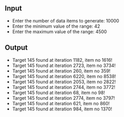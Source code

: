 ## Input

- Enter the number of data items to generate: 10000
- Enter the minimum value of the range: 42
- Enter the maximum value of the range: 4500

## Output

- Target 145 found at iteration 1182, item no 1616!
- Target 145 found at iteration 2723, item no 3734!
- Target 145 found at iteration 260, item no 359!
- Target 145 found at iteration 6220, item no 8538!
- Target 145 found at iteration 2053, item no 2822!
- Target 145 found at iteration 2744, item no 3772!
- Target 145 found at iteration 68, item no 98!
- Target 145 found at iteration 2774, item no 3797!
- Target 145 found at iteration 621, item no 860!
- Target 145 found at iteration 984, item no 1370!
